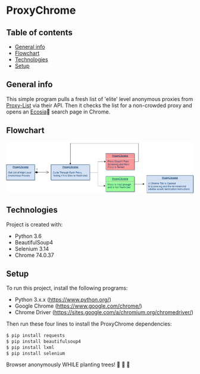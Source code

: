 # ProxyChrome

## Table of contents
* [General info](#general-info)
* [Flowchart](#flowchart)
* [Technologies](#technologies)
* [Setup](#setup)

## General info
This simple program pulls a fresh list of 'elite' level anonymous proxies from [Proxy-List](https://www.proxy-list.download) via their API. Then it checks the list for a non-crowded proxy and opens an [Ecosia](https://www.ecosia.org/):deciduous_tree: search page in Chrome.

## Flowchart
![Flowchart](./images//ProxyChromeFlowChart.png)

## Technologies
Project is created with:
* Python 3.6
* BeautifulSoup4
* Selenium 3.14
* Chrome 74.0.37

## Setup
To run this project, install the following programs:

* Python 3.x.x (https://www.python.org/)
* Google Chrome (https://www.google.com/chrome/)
* Chrome Driver (https://sites.google.com/a/chromium.org/chromedriver/)

Then run these four lines to install the ProxyChrome dependencies:
```
$ pip install requests
$ pip install beautifulsoup4
$ pip install lxml
$ pip install selenium
```
Browser anonymously WHILE planting trees!
:deciduous_tree: :deciduous_tree: :deciduous_tree:
